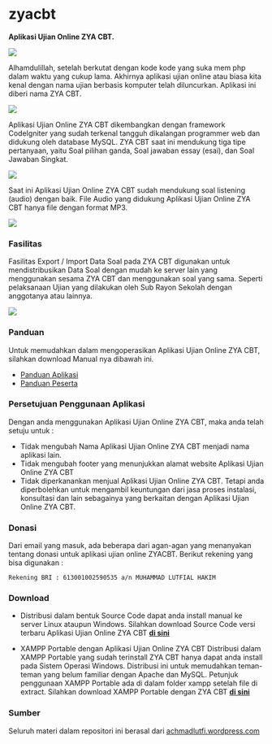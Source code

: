 # zyacbt
__Aplikasi Ujian Online ZYA CBT.__

![](https://achmadlutfi.files.wordpress.com/2017/10/halaman-login-zya-cbt.png?w=620&h=508)

Alhamdulillah, setelah berkutat dengan kode kode yang suka mem php dalam waktu yang cukup lama. Akhirnya aplikasi ujian online atau biasa kita kenal dengan nama ujian berbasis komputer telah diluncurkan. Aplikasi ini diberi nama ZYA CBT.

![](https://achmadlutfi.files.wordpress.com/2017/10/halaman-mengerjakan-tes-zya-cbt.png?w=620&h=508)

Aplikasi Ujian Online ZYA CBT dikembangkan dengan framework CodeIgniter yang sudah terkenal tangguh dikalangan programmer web dan didukung oleh database MySQL. ZYA CBT saat ini mendukung tiga tipe pertanyaan, yaitu Soal pilihan ganda, Soal jawaban essay (esai), dan Soal Jawaban Singkat.

![](https://achmadlutfi.files.wordpress.com/2018/08/soal-jawaban-singkat.png?w=434&h=276)

Saat ini Aplikasi Ujian Online ZYA CBT sudah mendukung soal listening (audio) dengan baik. File Audio yang didukung Aplikasi Ujian Online ZYA CBT hanya file dengan format MP3.

![](https://achmadlutfi.files.wordpress.com/2018/08/soal-audio.png?w=470&h=344)

### Fasilitas
Fasilitas Export / Import Data Soal pada ZYA CBT digunakan untuk mendistribusikan Data Soal dengan mudah ke server lain yang menggunakan sesama ZYA CBT dan menggunakan soal yang sama. Seperti pelaksanaan Ujian yang dilakukan oleh Sub Rayon Sekolah dengan anggotanya atau lainnya.

![](https://achmadlutfi.files.wordpress.com/2019/02/aplikasiujianonline-exportimportsoal.png?w=620&h=295)

### Panduan
Untuk memudahkan dalam mengoperasikan Aplikasi Ujian Online ZYA CBT, silahkan download Manual nya dibawah ini.
- [Panduan Aplikasi](https://www.slideshare.net/achmadlutfi1987/manual-aplikasi-ujian-online-zya-cbt-administrator-rev20200919)
- [Panduan Peserta](https://www.slideshare.net/achmadlutfi1987/manual-aplikasi-ujian-online-zya-cbt-untuk-peserta-tes)

### Persetujuan Penggunaan Aplikasi
Dengan anda menggunakan Aplikasi Ujian Online ZYA CBT, maka anda telah setuju untuk :

- Tidak mengubah Nama Aplikasi Ujian Online ZYA CBT menjadi nama aplikasi lain.
- Tidak mengubah footer yang menunjukkan alamat website Aplikasi Ujian Online ZYA CBT
- Tidak diperkanankan menjual Aplikasi Ujian Online ZYA CBT. Tetapi anda diperbolehkan untuk mengambil keuntungan dari jasa proses instalasi, konsultasi dan lain sebagainya yang berkaitan dengan Aplikasi Ujian Online ZYA CBT.

### Donasi
Dari email yang masuk, ada beberapa dari agan-agan yang menanyakan tentang donasi untuk aplikasi ujian online ZYACBT. Berikut rekening yang bisa digunakan :

    Rekening BRI : 613001002590535 a/n MUHAMMAD LUTFIAL HAKIM

### Download
- Distribusi dalam bentuk Source Code dapat anda install manual ke server Linux ataupun Windows.
Silahkan download Source Code versi terbaru Aplikasi Ujian Online ZYA CBT [**di sini**](https://drive.google.com/file/d/1PODUyodz-WFRMPWbaX0ToLVvA4uytoTm/view?usp=sharing)

- XAMPP Portable dengan Aplikasi Ujian Online ZYA CBT
Distribusi dalam XAMPP Portable yang sudah terinstall ZYA CBT hanya dapat anda install pada Sistem Operasi Windows. Distribusi ini untuk memudahkan teman-teman yang belum familiar dengan Apache dan MySQL. Petunjuk penggunaan XAMPP Portable ada di dalam folder xampp setelah file di extract.
Silahkan download XAMPP Portable dengan ZYA CBT [**di sini**](https://drive.google.com/file/d/1XLQ-kpKWOYkajqlVDbRDPGCVubzHvgEh/view?usp=sharing)

### Sumber
Seluruh materi dalam repositori ini berasal dari [achmadlutfi.wordpress.com](https://achmadlutfi.wordpress.com/zya-cbt-aplikasi-ujian-online/)
